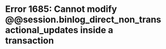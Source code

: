 # Error 1685: Cannot modify @@session.binlog\_direct\_non\_transactional\_updates inside a transaction


